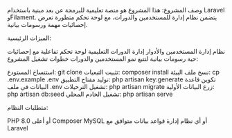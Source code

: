 وصف المشروع: هذا المشروع هو منصة تعليمية للبرمجة عن بعد مبنية باستخدام Laravel وFilament. يتضمن نظام إدارة للمستخدمين والدورات، مع لوحة تحكم متطورة تعرض إحصائيات مهمة ورسومات بيانية.

الميزات الرئيسية:

نظام إدارة المستخدمين والأدوار
إدارة الدورات التعليمية
لوحة تحكم تفاعلية مع إحصائيات حية
رسومات بيانية لتتبع نمو المستخدمين والدورات
خطوات تشغيل المشروع:

استنساخ المستودع: git clone 
تثبيت التبعيات: composer install
نسخ ملف البيئة: cp .env.example .env
توليد مفتاح التطبيق: php artisan key:generate
تكوين قاعدة البيانات في ملف .env
تشغيل الترحيلات: php artisan migrate
زرع البيانات الأولية: php artisan db:seed
تشغيل الخادم المحلي: php artisan serve

متطلبات النظام:

PHP 8.0 أو أعلى
Composer
MySQL أو أي نظام إدارة قواعد بيانات متوافق مع Laravel

